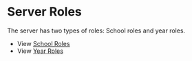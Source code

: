 # Server Roles

The server has two types of roles: School roles and year roles.

* View [School Roles](school-roles.md)
* View [Year Roles](year-roles.md)